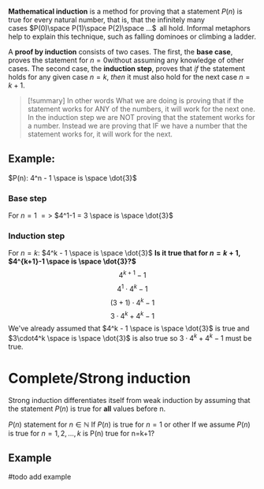 **Mathematical induction** is a method for proving that a statement $P(n)$ is true for every natural number, that is, that the infinitely many cases $P(0)\space P(1)\space P(2)\space ...$  all hold. Informal metaphors help to explain this technique, such as falling dominoes or climbing a ladder.

A **proof by induction** consists of two cases. The first, the **base case**, proves the statement for $n=0$without assuming any knowledge of other cases. The second case, the **induction step**, proves that _if_ the statement holds for any given case $n=k$, _then_ it must also hold for the next case $n=k+1$.

>[!summary] In other words
>What we are doing is proving that if the statement works for ANY of the numbers, it will work for the next one. In the induction step we are NOT proving that the statement works for a number. Instead we are proving that IF we have a number that the statement works for, it will work for the next.
 
## Example:
$P(n): 4^n - 1 \space is \space \dot{3}$

### Base step
For $n = 1$ $=>$ $4^1-1 = 3 \space is \space \dot{3}$
### Induction step
For $n=k$: $4^k - 1 \space is \space \dot{3}$
**Is it true that for $n=k+1$, $4^{k+1}-1 \space is \space \dot{3}?$**
$$4^{k+1} - 1$$
$$4^1 \cdot 4^k - 1$$
$$(3+1)\cdot4^k - 1$$
$$3\cdot4^k + 4^k - 1$$
We've already assumed that $4^k - 1 \space is \space \dot{3}$ is true and $3\cdot4^k \space is \space \dot{3}$ is also true so $3\cdot4^k + 4^k - 1$ must be true.
# Complete/Strong induction
Strong induction differentiates itself from weak induction by assuming that the statement $P(n)$ is true for **all** values before n.

$P(n) \text{ statement for } n \in \mathbb{N}$
$\text{If } P(n) \text{ is true for } n=1 \text{ or other}$
$\text{If we assume }  P(n) \text{ is true for } n=1,2,...,k \text{ is P(n) true for n=k+1?}$
## Example
#todo add example
